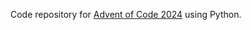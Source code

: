 Code repository for [Advent of Code 2024](https://adventofcode.com/2024) using Python.


<!--- advent_readme_stars table --->

